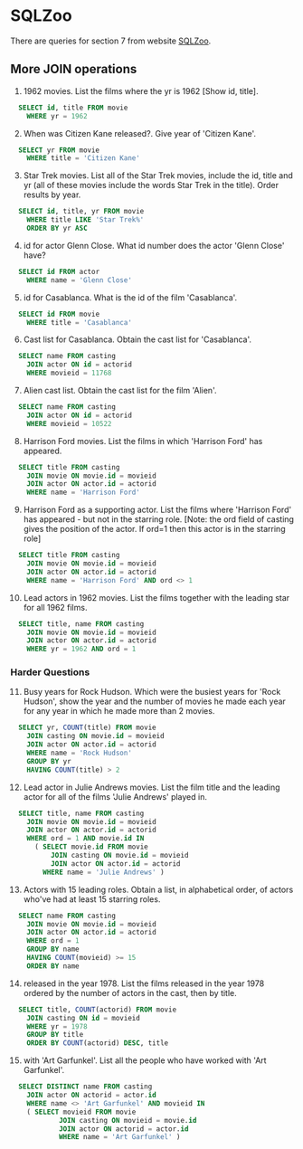 # SQLZoo
There are queries for section 7 from website [SQLZoo](https://sqlzoo.net/wiki/More_JOIN_operations).

## More JOIN operations

1. 1962 movies.
List the films where the yr is 1962 [Show id, title].
```sql
  SELECT id, title FROM movie
    WHERE yr = 1962
```
2. When was Citizen Kane released?.
Give year of 'Citizen Kane'.
```sql
  SELECT yr FROM movie
    WHERE title = 'Citizen Kane'
```
3. Star Trek movies.
List all of the Star Trek movies, include the id, title and yr (all of these movies include the words Star Trek in the title). Order results by year.
```sql
  SELECT id, title, yr FROM movie
    WHERE title LIKE 'Star Trek%'
    ORDER BY yr ASC
```
4. id for actor Glenn Close.
What id number does the actor 'Glenn Close' have?
```sql
  SELECT id FROM actor
    WHERE name = 'Glenn Close'
```
5. id for Casablanca.
What is the id of the film 'Casablanca'.
```sql
  SELECT id FROM movie
    WHERE title = 'Casablanca'
```
6. Cast list for Casablanca.
Obtain the cast list for 'Casablanca'.
```sql
  SELECT name FROM casting
    JOIN actor ON id = actorid
    WHERE movieid = 11768
```
7. Alien cast list.
Obtain the cast list for the film 'Alien'.
```sql
  SELECT name FROM casting
    JOIN actor ON id = actorid
    WHERE movieid = 10522
```
8. Harrison Ford movies.
List the films in which 'Harrison Ford' has appeared.
```sql
  SELECT title FROM casting
    JOIN movie ON movie.id = movieid
    JOIN actor ON actor.id = actorid
    WHERE name = 'Harrison Ford'
```
9. Harrison Ford as a supporting actor.
List the films where 'Harrison Ford' has appeared - but not in the starring role. [Note: the ord field of casting gives the position of the actor. If ord=1 then this actor is in the starring role]
```sql
  SELECT title FROM casting
    JOIN movie ON movie.id = movieid
    JOIN actor ON actor.id = actorid
    WHERE name = 'Harrison Ford' AND ord <> 1
```
10. Lead actors in 1962 movies.
List the films together with the leading star for all 1962 films.
```sql
  SELECT title, name FROM casting
    JOIN movie ON movie.id = movieid
    JOIN actor ON actor.id = actorid
    WHERE yr = 1962 AND ord = 1
```
### Harder Questions
11. Busy years for Rock Hudson.
Which were the busiest years for 'Rock Hudson', show the year and the number of movies he made each year for any year in which he made more than 2 movies.
```sql
  SELECT yr, COUNT(title) FROM movie
    JOIN casting ON movie.id = movieid
    JOIN actor ON actor.id = actorid 
    WHERE name = 'Rock Hudson'
    GROUP BY yr
    HAVING COUNT(title) > 2
```
12. Lead actor in Julie Andrews movies.
List the film title and the leading actor for all of the films 'Julie Andrews' played in.
```sql
  SELECT title, name FROM casting
    JOIN movie ON movie.id = movieid
    JOIN actor ON actor.id = actorid
    WHERE ord = 1 AND movie.id IN
	  ( SELECT movie.id FROM movie
	      JOIN casting ON movie.id = movieid
	      JOIN actor ON actor.id = actorid
        WHERE name = 'Julie Andrews' )
```
13. Actors with 15 leading roles.
Obtain a list, in alphabetical order, of actors who've had at least 15 starring roles.
```sql
  SELECT name FROM casting
    JOIN movie ON movie.id = movieid
    JOIN actor ON actor.id = actorid
    WHERE ord = 1
    GROUP BY name
    HAVING COUNT(movieid) >= 15
    ORDER BY name
```
14. released in the year 1978.
List the films released in the year 1978 ordered by the number of actors in the cast, then by title.
```sql
  SELECT title, COUNT(actorid) FROM movie
    JOIN casting ON id = movieid
    WHERE yr = 1978
    GROUP BY title
    ORDER BY COUNT(actorid) DESC, title
```
15. with 'Art Garfunkel'.
List all the people who have worked with 'Art Garfunkel'.
```sql
  SELECT DISTINCT name FROM casting
    JOIN actor ON actorid = actor.id
    WHERE name <> 'Art Garfunkel' AND movieid IN
    ( SELECT movieid FROM movie
		    JOIN casting ON movieid = movie.id
		    JOIN actor ON actorid = actor.id
		    WHERE name = 'Art Garfunkel' )
```